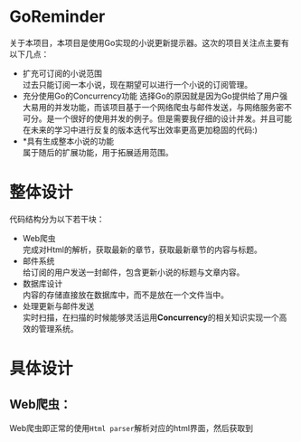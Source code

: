 # GoReminder
关于本项目，本项目是使用Go实现的小说更新提示器。这次的项目关注点主要有以下几点：  
- 扩充可订阅的小说范围  
过去只能订阅一本小说，现在期望可以进行一个小说的订阅管理。
- 充分使用Go的Concurrency功能
选择Go的原因就是因为Go提供给了用户强大易用的并发功能，而该项目基于一个网络爬虫与邮件发送，与网络服务密不可分。是一个很好的使用并发的例子。但是需要我仔细的设计并发。并且可能在未来的学习中进行反复的版本迭代写出效率更高更加稳固的代码:)
- *具有生成整本小说的功能  
属于随后的扩展功能，用于拓展适用范围。  

# 整体设计
代码结构分为以下若干块：  
- Web爬虫  
完成对Html的解析，获取最新的章节，获取最新章节的内容与标题。 
- 邮件系统  
给订阅的用户发送一封邮件，包含更新小说的标题与文章内容。
- 数据库设计  
内容的存储直接放在数据库中，而不是放在一个文件当中。  
- 处理更新与邮件发送  
实时扫描，在扫描的时候能够灵活运用**Concurrency**的相关知识实现一个高效的管理系统。  

# 具体设计
## Web爬虫：
Web爬虫即正常的使用`Html parser`解析对应的html界面，然后获取到